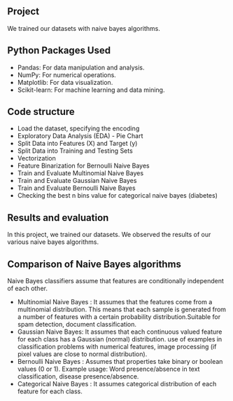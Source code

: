 ## Project
We trained our datasets with naive bayes algorithms. 

## Python Packages Used
* Pandas: For data manipulation and analysis.
* NumPy: For numerical operations.
* Matplotlib: For data visualization.
* Scikit-learn: For machine learning and data mining.

## Code structure
* Load the dataset, specifying the encoding
* Exploratory Data Analysis (EDA) - Pie Chart
* Split Data into Features (X) and Target (y)
* Split Data into Training and Testing Sets
* Vectorization
* Feature Binarization for Bernoulli Naive Bayes
* Train and Evaluate Multinomial Naive Bayes
* Train and Evaluate Gaussian Naive Bayes
* Train and Evaluate Bernoulli Naive Bayes
* Checking the best n bins value for categorical naive bayes (diabetes)

## Results and evaluation 
In this project, we trained our datasets. We observed the results of our various naive bayes algorithms. 

## Comparison of Naive Bayes algorithms
Naive Bayes classifiers assume that features are conditionally independent of each other.
* Multinomial Naive Bayes : It assumes that the features come from a multinomial distribution. This means that each sample is generated from a number of features with a certain probability distribution.Suitable for spam detection, document classification.
* Gaussian Naive Bayes: It assumes that each continuous valued feature for each class has a Gaussian (normal) distribution. use of examples in classification problems with numerical features, image processing (if pixel values are close to normal distribution).
* Bernoulli Naive Bayes : Assumes that properties take binary or boolean values (0 or 1). Example usage: Word presence/absence in text classification, disease presence/absence.
* Categorical Naive Bayes : It assumes categorical distribution of each feature for each class.

